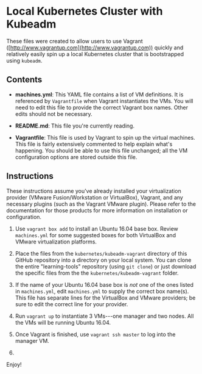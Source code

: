 # Local Kubernetes Cluster with Kubeadm

These files were created to allow users to use Vagrant ([http://www.vagrantup.com](http://www.vagrantup.com)) quickly and relatively easily spin up a local Kubernetes cluster that is bootstrapped using `kubeadm`.

## Contents

* **machines.yml**: This YAML file contains a list of VM definitions. It is referenced by `Vagrantfile` when Vagrant instantiates the VMs. You will need to edit this file to provide the correct Vagrant box names. Other edits should not be necessary.

* **README.md**: This file you're currently reading.

* **Vagrantfile**: This file is used by Vagrant to spin up the virtual machines. This file is fairly extensively commented to help explain what's happening. You should be able to use this file unchanged; all the VM configuration options are stored outside this file.

## Instructions

These instructions assume you've already installed your virtualization provider (VMware Fusion/Workstation or VirtualBox), Vagrant, and any necessary plugins (such as the Vagrant VMware plugin). Please refer to the documentation for those products for more information on installation or configuration.

1. Use `vagrant box add` to install an Ubuntu 16.04 base box. Review `machines.yml` for some suggested boxes for both VirtualBox and VMware virtualization platforms.

2. Place the files from the `kubernetes/kubeadm-vagrant` directory of this GitHub repository into a directory on your local system. You can clone the entire "learning-tools" repository (using `git clone`) or just download the specific files from the the `kubernetes/kubeadm-vagrant` folder.

3. If the name of your Ubuntu 16.04 base box is _not_ one of the ones listed in `machines.yml`, edit `machines.yml` to supply the correct box name(s). This file has separate lines for the VirtualBox and VMware providers; be sure to edit the correct line for your provider.

4. Run `vagrant up` to instantiate 3 VMs---one manager and two nodes. All the VMs will be running Ubuntu 16.04.

5. Once Vagrant is finished, use `vagrant ssh master` to log into the manager VM.

6. 

Enjoy!
